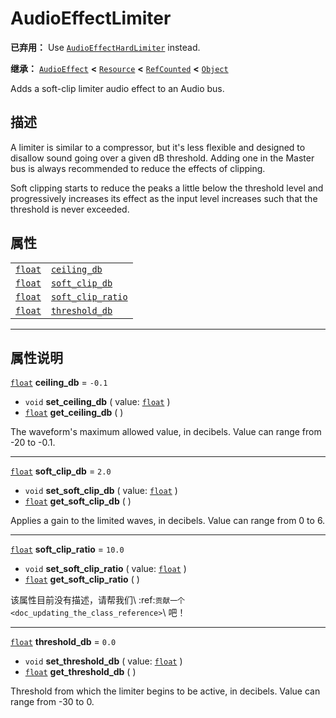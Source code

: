 <!-- ⚠ 请勿编辑本文件 ⚠ -->
<!-- 本文档使用脚本从 WeDot 引擎源码仓库生成。 -->
<!-- 生成脚本：https://github.com/WeDot-Engine/WeDot/tree/master/doc/tools/make_md.py； -->
<!-- 原文件：https://github.com/WeDot-Engine/WeDot/tree/master/doc/classes/AudioEffectLimiter.xml。 -->

<div id="_class_audioeffectlimiter"></div>

# AudioEffectLimiter

**已弃用：** Use [`AudioEffectHardLimiter`](class_audioeffecthardlimiter.md) instead.

**继承：** [`AudioEffect`](class_audioeffect.md) **<** [`Resource`](class_resource.md) **<** [`RefCounted`](class_refcounted.md) **<** [`Object`](class_object.md)

Adds a soft-clip limiter audio effect to an Audio bus.

## 描述

A limiter is similar to a compressor, but it's less flexible and designed to disallow sound going over a given dB threshold. Adding one in the Master bus is always recommended to reduce the effects of clipping.

Soft clipping starts to reduce the peaks a little below the threshold level and progressively increases its effect as the input level increases such that the threshold is never exceeded.

## 属性

|||
|:-:|:--|
| [`float`](class_float.md) | [`ceiling_db`](class_audioeffectlimiter.md#class_audioeffectlimiter_property_ceiling_db)           | ``-0.1`` |
| [`float`](class_float.md) | [`soft_clip_db`](class_audioeffectlimiter.md#class_audioeffectlimiter_property_soft_clip_db)       | ``2.0``  |
| [`float`](class_float.md) | [`soft_clip_ratio`](class_audioeffectlimiter.md#class_audioeffectlimiter_property_soft_clip_ratio) | ``10.0`` |
| [`float`](class_float.md) | [`threshold_db`](class_audioeffectlimiter.md#class_audioeffectlimiter_property_threshold_db)       | ``0.0``  |

<!-- rst-class:: classref-section-separator -->

---

## 属性说明

<div id="_class_audioeffectlimiter_property_ceiling_db"></div>

[`float`](class_float.md) **ceiling_db** = ``-0.1`` <div id="class_audioeffectlimiter_property_ceiling_db"></div>

- `void` **set_ceiling_db** ( value: [`float`](class_float.md) )
- [`float`](class_float.md) **get_ceiling_db** ( )

The waveform's maximum allowed value, in decibels. Value can range from -20 to -0.1.

<!-- rst-class:: classref-item-separator -->

---

<div id="_class_audioeffectlimiter_property_soft_clip_db"></div>

[`float`](class_float.md) **soft_clip_db** = ``2.0`` <div id="class_audioeffectlimiter_property_soft_clip_db"></div>

- `void` **set_soft_clip_db** ( value: [`float`](class_float.md) )
- [`float`](class_float.md) **get_soft_clip_db** ( )

Applies a gain to the limited waves, in decibels. Value can range from 0 to 6.

<!-- rst-class:: classref-item-separator -->

---

<div id="_class_audioeffectlimiter_property_soft_clip_ratio"></div>

[`float`](class_float.md) **soft_clip_ratio** = ``10.0`` <div id="class_audioeffectlimiter_property_soft_clip_ratio"></div>

- `void` **set_soft_clip_ratio** ( value: [`float`](class_float.md) )
- [`float`](class_float.md) **get_soft_clip_ratio** ( )

该属性目前没有描述，请帮我们\ :ref:`贡献一个 <doc_updating_the_class_reference>`\ 吧！

<!-- rst-class:: classref-item-separator -->

---

<div id="_class_audioeffectlimiter_property_threshold_db"></div>

[`float`](class_float.md) **threshold_db** = ``0.0`` <div id="class_audioeffectlimiter_property_threshold_db"></div>

- `void` **set_threshold_db** ( value: [`float`](class_float.md) )
- [`float`](class_float.md) **get_threshold_db** ( )

Threshold from which the limiter begins to be active, in decibels. Value can range from -30 to 0.

[^virtual]: 本方法通常需要用户覆盖才能生效。
[^const]: 本方法无副作用，不会修改该实例的任何成员变量。
[^vararg]: 本方法除了能接受在此处描述的参数外，还能够继续接受任意数量的参数。
[^constructor]: 本方法用于构造某个类型。
[^static]: 调用本方法无需实例，可直接使用类名进行调用。
[^operator]: 本方法描述的是使用本类型作为左操作数的有效运算符。
[^bitfield]: 这个值是由下列位标志构成位掩码的整数。
[^void]: 无返回值。
